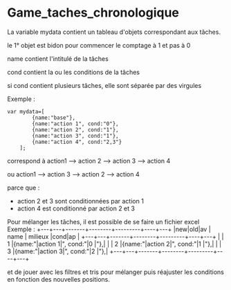 # Game_taches_chronologique

La variable mydata contient un tableau d'objets correspondant aux tâches.

le 1° objet est bidon pour commencer le comptage à 1 et pas à 0

name contient l'intitulé de la tâches

cond contient la ou les conditions de la tâches

si cond contient plusieurs tâches, elle sont séparée par des virgules

Exemple :
~~~~
var mydata=[
        {name:"base"},
        {name:"action 1", cond:"0"},
        {name:"action 2", cond:"1"},
        {name:"action 3", cond:"1"},
        {name:"action 4", cond:"2,3"}
    ];
 ~~~~
 
correspond à action1 --> action 2 --> action 3 --> action 4

ou  action1 --> action 3 --> action 2 --> action 4

parce que :

* action 2 et 3 sont conditionnées par action 1
* action 4 est conditionné par action 2 et 3

Pour mélanger les tâches, il est possible de se faire un fichier excel 
Exemple :
+---+---+-------+--------+---------+----+---+
|new|old|av     | name   | milieux |cond|ap |
+---+---+-------+--------+---------+----+---+
|   | 1 |{name:"|action 1|", cond:"|0   |"},|
|   | 2 |{name:"|action 2|", cond:"|1   |"},|
|   | 3 |{name:"|action 3|", cond:"|2   |"},|
+---+---+-------+--------+---------+----+---+

et de jouer avec les filtres et tris pour mélanger puis réajuster les conditions en fonction des nouvelles positions.
